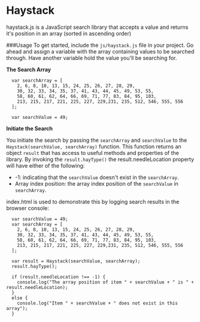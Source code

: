 # Haystack
haystack.js is a JavaScript search library that accepts a value and returns it's position in an array (sorted in ascending order)

###Usage
To get started, include the ``js/haystack.js`` file in your project. Go ahead and assign a variable with the array containing values to be searched through. Have another variable hold the value you'll be searching for.

**The Search Array**
```
  var searchArray = [
    2, 6, 8, 10, 13, 15, 24, 25, 26, 27, 28, 29,
    30, 32, 33, 34, 35, 37, 41, 43, 44, 45, 49, 53, 55,
    58, 60, 61, 62, 64, 66, 69, 71, 77, 83, 84, 95, 103,
    213, 215, 217, 221, 225, 227, 229,231, 235, 512, 546, 555, 556
  ];

  var searchValue = 49;
```

**Initiate the Search**

You initiate the search by passing the ``searchArray`` and ``searchValue`` to the ``Haystack(searchValue, searchArray)`` function. This function returns an object ``result`` that has access to useful methods and properties of the library. By invoking the
``result.hayType()`` the result.needleLocation property will have either of the following:
* -1: indicating that the ``searchValue`` doesn't exist in the ``searchArray``.
* Array index position: the array index position of the ``searchValue`` in ``searchArray``.

index.html is used to demonstrate this by logging search results in the browser console:

```
  var searchValue = 49;
  var searchArray = [
    2, 6, 8, 10, 13, 15, 24, 25, 26, 27, 28, 29,
    30, 32, 33, 34, 35, 37, 41, 43, 44, 45, 49, 53, 55,
    58, 60, 61, 62, 64, 66, 69, 71, 77, 83, 84, 95, 103,
    213, 215, 217, 221, 225, 227, 229,231, 235, 512, 546, 555, 556
  ];

  var result = Haystack(searchValue, searchArray);
  result.hayType();

  if (result.needleLocation !== -1) {
    console.log("The array position of item " + searchValue + " is " + result.needleLocation);
  }
  else {
    console.log("Item " + searchValue + " does not exist in this array");
  }
  ```
